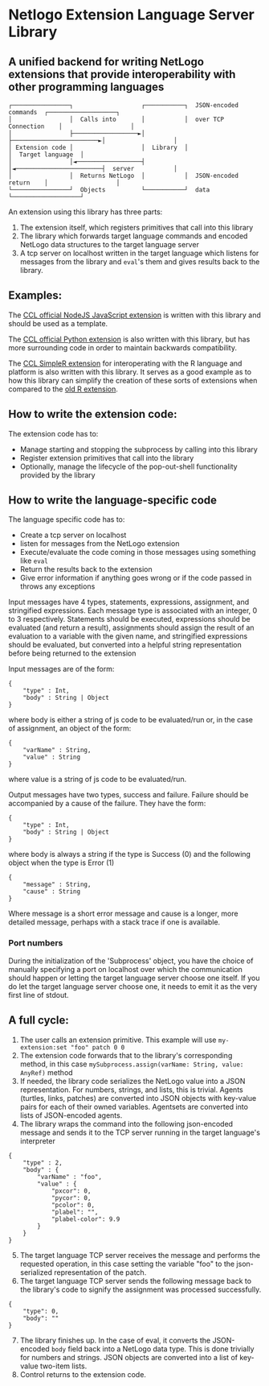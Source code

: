 # Netlogo Extension Language Server Library
## A unified backend for writing NetLogo extensions that provide interoperability with other programming languages

```
┌────────────────┐                   ┌───────────┐  JSON-encoded commands  ┌───────────────────┐
│                │  Calls into       │           │  over TCP Connection    │                   │
│                ├──────────────────►│           ├────────────────────────►│                   │
│ Extension code │                   │  Library  │                         │  Target language  │
│                │◄──────────────────┤           │◄────────────────────────┤  server           │
│                │  Returns NetLogo  │           │  JSON-encoded return    │                   │
└────────────────┘  Objects          └───────────┘  data                   └───────────────────┘
```
<!-- https://asciiflow.com/#/share/eJytU8FOwzAM%2FRXL5%2B3Cha3XiguaNgQ75uK1VlWUOlKSolbTbvsEBP%2BC%2BBq%2BhHYH1NJGVGXROySOn%2BNnO0cUKhgjKbVeoKaaLUZ4VFgpjFbr24XCutndrNbNznPlm4PCr9fPGYDhmsy8f9ptlyyJSTmFxBQFSeom80NQSkbyuphi0tpBLt50rX0f88IW9vEDxEaEE58bGXp2GMHnZuLtY5DU1fA79lDGXeVZXKu57UpYNcAmP1iydagyHc892Yw9aJKspIz%2FqNr7eba%2B60Uai%2B3YtqMxrfkAj%2BxLKw627DcmM6Oz1vsA9kL4uQs3aVb2u8NzM8yuX6FJzJQ8jafzHyg84ekbveJbHw%3D%3D -->

An extension using this library has three parts:
1. The extension itself, which registers primitives that call into this library
2. The library which forwards target language commands and encoded NetLogo data structures to the target language server
3. A tcp server on localhost written in the target language which listens for messages from the library and `eval`'s them and gives results back to the library.


## Examples:
The [CCL official NodeJS JavaScript extension](https://github.com/NetLogo/NodeJS-Extension) is written with this library and should be used as a template.

The [CCL official Python extension](https://github.com/NetLogo/Python-Extension) is also written with this library, but has more surrounding code in order to maintain backwards compatibility.

The [CCL SimpleR extension](https://github.com/NetLogo/SimpleR-Extension) for interoperating with the R language and platform is also written with this library.  It serves as a good example as to how this library can simplify the creation of these sorts of extensions when compared to the [old R extension](https://github.com/NetLogo/R-Extension).

## How to write the extension code:

The extension code has to:
* Manage starting and stopping the subprocess by calling into this library
* Register extension primitives that call into the library
* Optionally, manage the lifecycle of the pop-out-shell functionality provided by the library

## How to write the language-specific code

The language specific code has to:
* Create a tcp server on localhost
* listen for messages from the NetLogo extension
* Execute/evaluate the code coming in those messages using something like `eval`
* Return the results back to the extension
* Give error information if anything goes wrong or if the code passed in throws any exceptions

Input messages have 4 types, statements, expressions, assignment, and stringified expressions. Each message type is associated with an integer, 0 to 3 respectively. Statements should be executed, expressions should be evaluated (and return a result), assignments should assign the result of an evaluation to a variable with the given name, and stringified expressions should be evaluated, but converted into a helpful string representation before being returned to the extension

Input messages are of the form:
```
{
    "type" : Int,
    "body" : String | Object
}
```
where body is either a string of js code to be evaluated/run or, in the
case of assignment, an object of the form:
```
{
    "varName" : String,
    "value" : String
}
```
where value is a string of js code to be evaluated/run.

Output messages have two types, success and failure. Failure should be
accompanied by a cause of the failure. They have the form:
```
{
    "type" : Int,
    "body" : String | Object
}
```
where body is always a string if the type is Success (0) and the following
object when the type is Error (1)
```
{
    "message" : String,
    "cause" : String
}
```
Where message is a short error message and cause is a longer, more detailed
message, perhaps with a stack trace if one is available.

### Port numbers
During the initialization of the 'Subprocess' object, you have the choice of manually specifying a port on localhost
over which the communication should happen or letting the target language server choose one itself. If you do let the
target language server choose one, it needs to emit it as the very first line of stdout.

## A full cycle:
1. The user calls an extension primitive. This example will use `my-extension:set "foo" patch 0 0`
2. The extension code forwards that to the library's corresponding method, in this case `mySubprocess.assign(varName: String, value: AnyRef)` method
3. If needed, the library code serializes the NetLogo value into a JSON representation. For numbers, strings, and lists, this is trivial. Agents (turtles, links, patches) are converted into JSON objects with key-value pairs for each of their owned variables.  Agentsets are converted into lists of JSON-encoded agents.
4. The library wraps the command into the following json-encoded message and sends it to the TCP server running in the target language's interpreter
```
{
    "type" : 2,
    "body" : {
        "varName" : "foo",
        "value" : {
            "pxcor": 0,
            "pycor": 0,
            "pcolor": 0,
            "plabel": "",
            "plabel-color": 9.9
        }
    }
}
```
5. The target language TCP server receives the message and performs the requested operation, in this case setting the variable "foo" to the json-serialized representation of the patch.
6. The target language TCP server sends the following message back to the library's code to signify the assignment was processed successfully.
```
{
    "type": 0,
    "body": ""
}
```
7. The library finishes up. In the case of eval, it converts the JSON-encoded `body` field back into a NetLogo data type. This is done trivially for numbers and strings. JSON objects are converted into a list of key-value two-item lists.
8. Control returns to the extension code.
